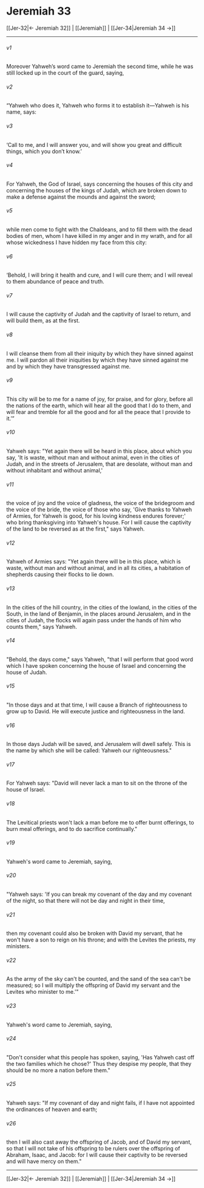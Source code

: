 # Jeremiah 33

[[Jer-32|← Jeremiah 32]] | [[Jeremiah]] | [[Jer-34|Jeremiah 34 →]]
***
###### v1
Moreover Yahweh’s word came to Jeremiah the second time, while he was still locked up in the court of the guard, saying, 

###### v2
“Yahweh who does it, Yahweh who forms it to establish it—Yahweh is his name, says: 

###### v3 
‘Call to me, and I will answer you, and will show you great and difficult things, which you don’t know.’ 

###### v4
For Yahweh, the God of Israel, says concerning the houses of this city and concerning the houses of the kings of Judah, which are broken down to make a defense against the mounds and against the sword; 

###### v5
while men come to fight with the Chaldeans, and to fill them with the dead bodies of men, whom I have killed in my anger and in my wrath, and for all whose wickedness I have hidden my face from this city: 

###### v6
‘Behold, I will bring it health and cure, and I will cure them; and I will reveal to them abundance of peace and truth. 

###### v7 
I will cause the captivity of Judah and the captivity of Israel to return, and will build them, as at the first. 

###### v8 
I will cleanse them from all their iniquity by which they have sinned against me. I will pardon all their iniquities by which they have sinned against me and by which they have transgressed against me. 

###### v9
This city will be to me for a name of joy, for praise, and for glory, before all the nations of the earth, which will hear all the good that I do to them, and will fear and tremble for all the good and for all the peace that I provide to it.’”

###### v10 
Yahweh says: "Yet again there will be heard in this place, about which you say, 'It is waste, without man and without animal, even in the cities of Judah, and in the streets of Jerusalem, that are desolate, without man and without inhabitant and without animal,' 

###### v11 
the voice of joy and the voice of gladness, the voice of the bridegroom and the voice of the bride, the voice of those who say, 'Give thanks to Yahweh of Armies, for Yahweh is good, for his loving kindness endures forever;' who bring thanksgiving into Yahweh's house. For I will cause the captivity of the land to be reversed as at the first," says Yahweh. 

###### v12 
Yahweh of Armies says: "Yet again there will be in this place, which is waste, without man and without animal, and in all its cities, a habitation of shepherds causing their flocks to lie down. 

###### v13 
In the cities of the hill country, in the cities of the lowland, in the cities of the South, in the land of Benjamin, in the places around Jerusalem, and in the cities of Judah, the flocks will again pass under the hands of him who counts them," says Yahweh. 

###### v14 
"Behold, the days come," says Yahweh, "that I will perform that good word which I have spoken concerning the house of Israel and concerning the house of Judah. 

###### v15 
"In those days and at that time, I will cause a Branch of righteousness to grow up to David. He will execute justice and righteousness in the land. 

###### v16 
In those days Judah will be saved, and Jerusalem will dwell safely. This is the name by which she will be called: Yahweh our righteousness." 

###### v17 
For Yahweh says: "David will never lack a man to sit on the throne of the house of Israel. 

###### v18 
The Levitical priests won't lack a man before me to offer burnt offerings, to burn meal offerings, and to do sacrifice continually." 

###### v19 
Yahweh's word came to Jeremiah, saying, 

###### v20 
"Yahweh says: 'If you can break my covenant of the day and my covenant of the night, so that there will not be day and night in their time, 

###### v21 
then my covenant could also be broken with David my servant, that he won't have a son to reign on his throne; and with the Levites the priests, my ministers. 

###### v22 
As the army of the sky can't be counted, and the sand of the sea can't be measured; so I will multiply the offspring of David my servant and the Levites who minister to me.'" 

###### v23 
Yahweh's word came to Jeremiah, saying, 

###### v24 
"Don't consider what this people has spoken, saying, 'Has Yahweh cast off the two families which he chose?' Thus they despise my people, that they should be no more a nation before them." 

###### v25 
Yahweh says: "If my covenant of day and night fails, if I have not appointed the ordinances of heaven and earth; 

###### v26 
then I will also cast away the offspring of Jacob, and of David my servant, so that I will not take of his offspring to be rulers over the offspring of Abraham, Isaac, and Jacob: for I will cause their captivity to be reversed and will have mercy on them."

***
[[Jer-32|← Jeremiah 32]] | [[Jeremiah]] | [[Jer-34|Jeremiah 34 →]]

